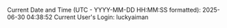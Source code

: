 Current Date and Time (UTC - YYYY-MM-DD HH:MM:SS formatted): 2025-06-30 04:38:52
Current User's Login: luckyaiman
